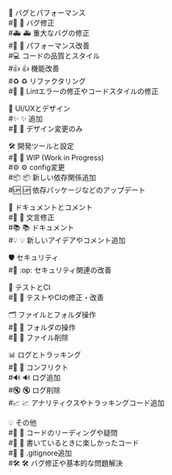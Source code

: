 🐞 バグとパフォーマンス  
#🐛 :bug: バグ修正  
#🚑 :ambulance: 重大なバグの修正  
#🚀 :rocket: パフォーマンス改善  
#💻 コードの品質とスタイル  
#👍 :+1: 機能改善  
#♻️ :recycle: リファクタリング  
#👕 :shirt: Lintエラーの修正やコードスタイルの修正  

🎨 UI/UXとデザイン  
#✨ :sparkles: 追加  
#🎨 :art: デザイン変更のみ  

🛠️ 開発ツールと設定  
#🚧 :construction: WIP (Work in Progress)  
#⚙ :gear: config変更  
#📦 :package: 新しい依存関係追加  
#🆙 :up: 依存パッケージなどのアップデート  

📝 ドキュメントとコメント  
#📝 :memo: 文言修正  
#📚 :books: ドキュメント  
#💡 :bulb: 新しいアイデアやコメント追加  

🛡️ セキュリティ  
#👮 :op: セキュリティ関連の改善  

🧪 テストとCI  
#💚 :green_heart: テストやCIの修正・改善  

🗂️ ファイルとフォルダ操作  
#📂 :file_folder: フォルダの操作  
#🚚 :truck: ファイル削除  

📊 ログとトラッキング  
#💢 :anger: コンフリクト  
#🔊 :loud_sound: ログ追加  
#🔇 :mute: ログ削除  
#📈 :chart_with_upwards_trend: アナリティクスやトラッキングコード追加  

💡 その他  
#🧐 :monocle_face: コードのリーディングや疑問  
#🍻 :beers: 書いているときに楽しかったコード  
#🙈 :see_no_evil: .gitignore追加  
#🛠️ :hammer_and_wrench: バグ修正や基本的な問題解決  
